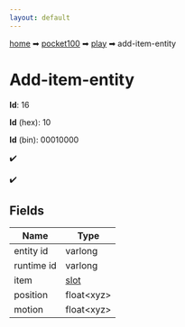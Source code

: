```yaml
---
layout: default
---
```


[home](/) ➡ [pocket100](/protocol/pocket100) ➡ [play](/protocol/pocket100/play) ➡ add-item-entity

# Add-item-entity

**Id**: 16

**Id** (hex): 10

**Id** (bin): 00010000

✔️

✔️

## Fields

Name | Type
---|---
entity id | varlong
runtime id | varlong
item | [slot](/protocol/pocket100/types/slot)
position | float&lt;xyz&gt;
motion | float&lt;xyz&gt;

